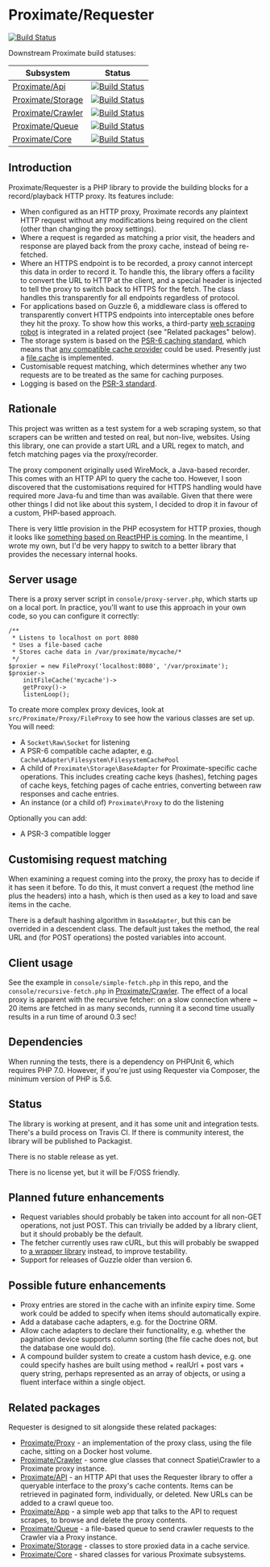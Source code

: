 Proximate/Requester
===

[![Build Status](https://travis-ci.org/halfer/proximate-requester.svg?branch=master)](https://travis-ci.org/halfer/proximate-requester)

Downstream Proximate build statuses:

| Subsystem  | Status |
| ---------- | ------ |
| [Proximate/Api](https://github.com/halfer/proximate-api)          | [![Build Status](https://travis-ci.org/halfer/proximate-api.svg?branch=master)](https://travis-ci.org/halfer/proximate-api)      |
| [Proximate/Storage](https://github.com/halfer/proximate-storage)  | [![Build Status](https://travis-ci.org/halfer/proximate-storage.svg?branch=master)](https://travis-ci.org/halfer/proximate-storage)  |
| [Proximate/Crawler](https://github.com/halfer/proximate-crawler)  | [![Build Status](https://travis-ci.org/halfer/proximate-crawler.svg?branch=master)](https://travis-ci.org/halfer/proximate-crawler)  |
| [Proximate/Queue](https://github.com/halfer/proximate-queue)      | [![Build Status](https://travis-ci.org/halfer/proximate-queue.svg?branch=master)](https://travis-ci.org/halfer/proximate-queue)    |
| [Proximate/Core](https://github.com/halfer/proximate-core)        | [![Build Status](https://travis-ci.org/halfer/proximate-core.svg?branch=master)](https://travis-ci.org/halfer/proximate-core)     |

Introduction
---

Proximate/Requester is a PHP library to provide the building blocks for a record/playback
HTTP proxy. Its features include:

* When configured as an HTTP proxy, Proximate records any plaintext HTTP request without any
modifications being required on the client (other than changing the proxy settings).
* Where a request is regarded as matching a prior visit, the headers and response are played
back from the proxy cache, instead of being re-fetched.
* Where an HTTPS endpoint is to be recorded, a proxy cannot intercept this data in order to
record it. To handle this, the library offers a facility to convert the URL to HTTP at the
client, and a special header is injected to tell the proxy to switch back to HTTPS for the
fetch. The class handles this transparently for all endpoints regardless of protocol.
* For applications based on Guzzle 6, a middleware class is offered to transparently
convert HTTPS endpoints into interceptable ones before they hit the proxy. To show how this
works, a third-party [web scraping robot](https://github.com/spatie/crawler)
is integrated in a related project (see "Related packages" below).
* The storage system is based on the [PSR-6 caching standard](http://www.php-fig.org/psr/psr-6/),
which means that [any compatible cache provider](https://github.com/php-cache/cache/tree/master/src/Adapter)
could be used. Presently just a
[file cache](https://github.com/php-cache/cache/tree/master/src/Adapter/Filesystem) is implemented.
* Customisable request matching, which determines whether any two requests are to be treated
as the same for caching purposes.
* Logging is based on the [PSR-3 standard](http://www.php-fig.org/psr/psr-3/).

Rationale
---

This project was written as a test system for a web scraping system, so that scrapers can be
written and tested on real, but non-live, websites. Using this library, one can provide a
start URL and a URL regex to match, and fetch matching pages via the proxy/recorder.

The proxy component originally used WireMock, a Java-based recorder. This comes with an
HTTP API to query the cache too. However, I soon discovered that the customisations required
for HTTPS handling would have required more Java-fu and time than was available. Given that there
were other things I did not like about this system, I decided to drop it in favour of a custom,
PHP-based approach.

There is very little provision in the PHP ecosystem for HTTP proxies, though it looks like
[something based on ReactPHP is coming](https://github.com/clue/php-http-proxy-react/issues/4). In
the meantime, I wrote my own, but I'd be very happy to switch to a better library that provides
the necessary internal hooks.

Server usage
---

There is a proxy server script in `console/proxy-server.php`, which starts up on a local port.
In practice, you'll want to use this approach in your own code, so you can configure it correctly:

    /**
     * Listens to localhost on port 8080
     * Uses a file-based cache
     * Stores cache data in /var/proximate/mycache/*
     */
    $proxier = new FileProxy('localhost:8080', '/var/proximate');
    $proxier->
        initFileCache('mycache')->
        getProxy()->
        listenLoop();

To create more complex proxy devices, look at `src/Proximate/Proxy/FileProxy` to see how the
various classes are set up. You will need:

* A `Socket\Raw\Socket` for listening
* A PSR-6 compatible cache adapter, e.g. `Cache\Adapter\Filesystem\FilesystemCachePool`
* A child of `Proximate\Storage\BaseAdapter` for Proximate-specific cache operations. This
includes creating cache keys (hashes), fetching pages of cache keys, fetching pages of cache
entries, converting between raw responses and cache entries.
* An instance (or a child of) `Proximate\Proxy` to do the listening

Optionally you can add:

* A PSR-3 compatible logger

Customising request matching
---

When examining a request coming into the proxy, the proxy has to decide if it has seen it
before. To do this, it must convert a request (the method line plus the headers) into a hash,
which is then used as a key to load and save items in the cache.

There is a default hashing algorithm in `BaseAdapter`, but this can be overrided in a descendent
class. The default just takes the method, the real URL and (for POST operations) the posted
variables into account.

Client usage
---

See the example in `console/simple-fetch.php` in this repo, and the `console/recursive-fetch.php`
in [Proximate/Crawler](https://github.com/halfer/proximate-crawler). The effect
of a local proxy is apparent with the recursive fetcher: on a slow connection where ~ 20 items
are fetched in as many seconds, running it a second time usually results in a run time of
around 0.3 sec!

Dependencies
---

When running the tests, there is a dependency on PHPUnit 6, which requires PHP 7.0. However,
if you're just using Requester via Composer, the minimum version of PHP is 5.6.

Status
---

The library is working at present, and it has some unit and integration tests. There's a build
process on Travis CI. If there is community interest, the library will be published to Packagist.

There is no stable release as yet.

There is no license yet, but it will be F/OSS friendly.

Planned future enhancements
---

* Request variables should probably be taken into account for all non-GET operations, not
just POST. This can trivially be added by a library client, but it should probably be the
default.
* The fetcher currently uses raw cURL, but this will probably be swapped to
[a wrapper library](https://github.com/php-mod/curl) instead, to improve testability.
* Support for releases of Guzzle older than version 6.

Possible future enhancements
---

* Proxy entries are stored in the cache with an infinite expiry time. Some work could be added
to specify when items should automatically expire.
* Add a database cache adapters, e.g. for the Doctrine ORM.
* Allow cache adapters to declare their functionality, e.g. whether the pagination device
supports column sorting (the file cache does not, but the database one would do).
* A compound builder system to create a custom hash device, e.g. one could specify hashes
are built using method + realUrl + post vars + query string, perhaps represented as an array
of objects, or using a fluent interface within a single object.

Related packages
---

Requester is designed to sit alongside these related packages:

* [Proximate/Proxy](https://github.com/halfer/proximate-proxy) - an implementation of the
proxy class, using the file cache, sitting on a Docker host volume.
* [Proximate/Crawler](https://github.com/halfer/proximate-crawler) - some glue classes that
connect Spatie\Crawler to a Proximate proxy instance.
* [Proximate/API](https://github.com/halfer/proximate-api) - an HTTP API that uses the
Requester library to offer a queryable interface to the proxy's cache contents. Items can be
retrieved in paginated form, individually, or deleted. New URLs can be added to a crawl queue
too.
* [Proximate/App](https://github.com/halfer/proximate-app) - a simple web app that talks to
the API to request scrapes, to browse and delete the proxy contents.
* [Proximate/Queue](https://github.com/halfer/proximate-queue) - a file-based queue to send
crawler requests to the Crawler via a Proxy instance.
* [Proximate/Storage](https://github.com/halfer/proximate-storage) - classes to store
proxied data in a cache service.
* [Proximate/Core](https://github.com/halfer/proximate-core) - shared classes for various
Proximate subsystems.
